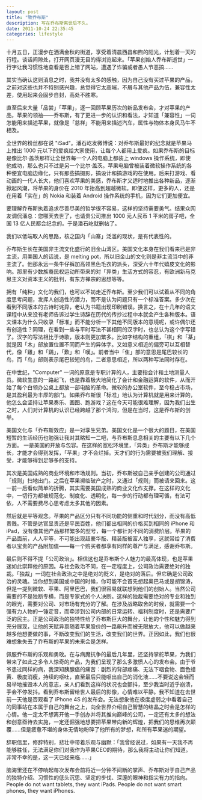 ```yaml
---
layout: post
title: "致乔布斯"
description: 写在乔布斯离世后不久。
date: 2011-10-24 22:35:45
categories: lifestyle
---
```


十月五日，正漫步在洒满金秋的街道，享受着清晨西昌和煦的阳光，计划着一天的行程。谈话间隙处，打开网页漫无目的得浏览起来。「苹果创始人乔布斯逝世」一行字让我习惯性地查看是否上错了网站，遭遇了诈骗或者愚人节恶搞……

其实当确认这则消息之时，我并没有太多的感触，因为自己没有买过苹果的产品，之前对这些也并不特别感兴趣，总觉得它太高端，不屑与其他产品为伍，兼容性太差，使用起来会固步自封，高处不胜寒。

直至后来大量「品尝」「苹果」，逐一回顾苹果历次的新品发布会，才对苹果的产品，苹果的领袖——乔布斯，有了更进一步的认识和看法，才知道「兼容性」一词怎能用来描述苹果，就像是「慈祥」不能用来描述汽车，属性与物体本身风马牛不相及。

全世界的粉丝都在说 "iSad"。潘石屹发微博说：对乔布斯最好的纪念就是苹果马上推出 1000 元以下的爱疯给大家使用，让每个人都用上爱疯。如果乔布斯的目标是像比尔·盖茨那样让全世界每一个人的电脑上都装上 windows 操作系统，即使他成功，那么也只不过是另一个比尔·盖茨。苹果电脑曾被装着微软操作系统的各种便宜电脑边缘化，只有那些搞摄影，搞设计和搞游戏的在使用。后来打游戏、看动画的一代人长大，他们喜欢苹果的美感，乔布斯才又适时地推出各种新品，逐渐掀起风潮，将苹果的身价在 2010 年抬高到超越微软。即便这样，更多的人，还是在用着「实在」的 Nokia 和装着 Android 操作系统的手机，因为它们更加便宜。

要理解乔布斯执着追求尽善尽美的哲学很不容易，这样的坚持需要勇气。结果众网友调侃潘总：您哪天去世了，也请贵公司推出 1000 元人民币 1 平米的房子吧，全国 13 亿人民都会纪念的。于是潘石屹就删帖了。

我们以低端取人的思路，核之国内「山寨」泛滥的现状，是有代表性的。

乔布斯生长在美国非主流文化盛行的旧金山湾区。美国文化本身在我们看来已是非主流，用美国人的话说，是 melting pot，所以旧金山的文化则是非主流当中的非主流了。他那永远一条牛仔裤加高领黑色毛衣的派头，深受六十年代嬉皮文化的影响。那里有少数族裔民权运动所带来的对「异类」生活方式的容忍，有欧洲新马克思主义对资本主义的批判，有东方禅宗的思想等等。

拥有「纯种」文化的我们，也可以不妨走近乔布斯。至少我们可以试着从不同的角度思考问题，发挥人创造性的潜力，而不是认为问题只有一个标准答案。多少次在看到不同版本的古诗时诧异，老认为书籍出现印刷错误。换言之，在十几年的语文课程中从来没有老师告诉过学生诗辞在历代的传抄过程中本就会产生各种版本。语文课本为什么只收录「标准」而不能分析一下其他不同版本的意境呢，或许偶尔还有创造性？同理，在看到一些与平时写法不甚相同的汉字时，也总认为这个字写错了。汉字的写法相比于诗歌，版本则更加繁多。比如字结构的重组，「棋」和「棊」就是因「木」部放置位置不同而产生的异体字。又如意义相近的偏旁可以互相替代，像「雞」和「鷄」，「歎」和「嘆」。前者当中「隹」部的意思是尾巴较长的鸟，而「鸟」部则表示尾巴较短的鸟，二者意思相近，所以两种写法同时存在。

在中世纪，"Computer" 一词的原意是专职计算的人，主要指会计和土地测量人员。微软生意的一路起飞，也是靠着极大地简化了会计和金融运算的软件，从而开始了每个白领办公桌上都放一部电脑的革命。微软的办公室软件，至今稳占市场，是其盈利最为丰厚的部门。如果乔布斯很「标准」地认为计算机就是用来计算的，他怎么会坚持让苹果奏乐、画图、跑游戏？这在今天可能很难理解，因为我们出生之时，人们对计算机的认识已经跨越了那个鸿沟，但是在当时，这是乔布斯的创举。

美国文化与「乔布斯效应」是一对孪生兄弟。美国文化是一个很大的题目，在美国短暂的生活经历也勉强让我对其略知一二吧，与乔布斯息息相关的主要有以下几个方面。
一是美国的开放与包容。在这样的宽松环境里，「异类」乔布斯才能够成长，才能才会得到发挥，「苹果」才不会烂掉。天才们的行为需要被我们理解、接受，才能够得到足够多的支持。

其次是美国成熟的商业环境和市场规则。当初，乔布斯被自己亲手创建的公司通过「规则」扫地出门。之后在苹果濒临破产之时，又通过「规则」而被请来回来。这一前一后看似简单的折腾，其实需要美国成熟的商业文化作支撑。在这样的文化中，一切行为都被规范化、制度化、透明化，每一步的行动都有理可循，有法可依，人不需要费尽心思考虑太多其他的因素。

然后就是平等观念。苹果的产品区分只有不同功能的侧重和时代划分，而没有高低贵贱。不管是达官显贵还是平民百姓，他们都出相同的价格买到相同的 iPhone 和 iPad，没有像其他产品那样繁多的型号，每一个都针对不同的消费阶层。苹果的产品面前，人人平等，不可能出现超豪华版、精装版被富人独享，这就带给了消费者以宝贵的产品附加值——每一个购买者都享有同样的尊严与满足，感谢乔布斯。

最后则不得不提「公司政治」。相信这也是乔布斯个人魅力的最高体现，也是苹果迷如此崇拜他的原因。与社会政治不同，在一定程度上，公司政治需要绝对的独裁。「独裁」一词在社会政治之中是绝对的贬义，是绝对的落后。但它确是公司政治的灵魂。当你想到美国或中国的时候，你可能不会首先想起奥巴马或是胡锦涛，但是一提到微软、苹果、阿里巴巴，我们很容易就联想到他们的创始人。当然公司需要的不是独断专横，而是专家式的个人决断。这样的独裁需要绝对的专业和独到的眼光，需要对公司、对市场有充分的了解。在涉及战略取舍的时候，就需要一个强有力人物的一锤定音，而牵涉到公司内部的日常运转、福利制度时，还是需要广泛的民主。正是公司政治的独特性给了乔布斯巨大的舞台，让他的个性和魅力得到充分展现，让他的天赋异禀随着苹果股价的一路飙升而被无限放大，他可以做越来越多他想要做的事，不断改变我们的生活，改变我们的世界。正因如此，我们也很难想象失去了乔布斯的苹果的未来会是怎样。

佩服乔布斯的乐观和勇敢。在与病魔抗争的最后几年里，还坚持掌舵苹果，为我们带来了如此之多令人惊奇的产品，为我们呈现了那么多激愤人心的发布会。由于爷爷患过同样的病，我深知胰腺癌的痛苦：剧烈的背部疼痛、无法下咽食物、面色蜡黄、极度消瘦，持续的呕吐，直至最后只能呕出自己的消化液……不要说这会轻而易举地摧毁本人的意志，亲人们看到这样的状况也会颤抖，至少我当时近乎崩溃，手会不停发抖。看到乔布斯留给世人最后的影像，心情难以平静。我不知道在去世前一天他是否观看了 iPhone 4S 的发布会。无法想象他在极度虚弱之中看着自己的同事站在本属于自己的舞台之上，向全世界介绍自己智慧的结晶之时会是怎样的心情。他一定太不想离开他一手创办并将其推向巅峰的公司，一定还有太多的想法和创意亟待去实施，一定还倔强地想要把苹果带向新的辉煌，把我们的思维再次颠覆……但是疲惫不堪的身体无情地粉碎了他所有的梦想，和所有苹果迷的期望。

辞职信里，修辞特别，悲壮中带着乐观与幽默：「我曾经说过，如果有一天我不再能够胜任，无法满足你们对我作为苹果CEO的期待，那么我将主动让你们知道。非常不幸的是，这一天已经来临……」

脑海里还在不停响起每次发布会前将近一分钟不间断的掌声、乔布斯对于自己产品的独特介绍、习惯性的低头沉思、坚定的步伐、深邃的眼神和指尖有力的指向。
People do not want tablets, they want iPads. People do not want smart phones, they want iPhones.
